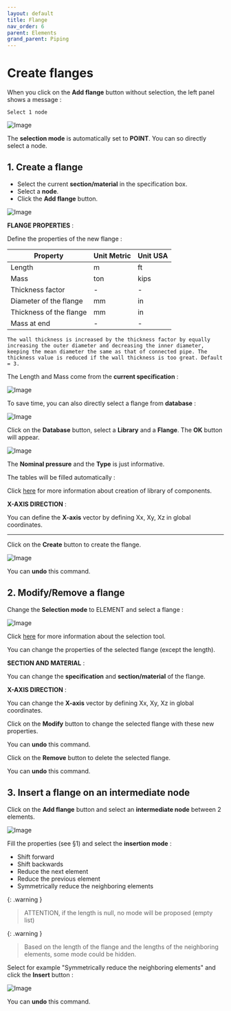 ```yaml
---
layout: default
title: Flange
nav_order: 6
parent: Elements
grand_parent: Piping
---
```


# Create flanges

When you click on the **Add flange** button without selection, the left panel shows a message :

    Select 1 node

![Image](../../Images/Flange1.jpg)

The **selection mode** is automatically set to **POINT**. You can so directly select a node.

## 1. Create a flange

- Select the current **section/material** in the specification box.
- Select a **node**.
- Click the **Add flange** button.

![Image](../../Images/Flange2.jpg)

**FLANGE PROPERTIES** :

Define the properties of the new flange :

| Property | Unit Metric | Unit USA |
| -------- | ---- | ---- |
| Length | m | ft |
| Mass | ton | kips |
| Thickness factor | - | - |
| Diameter of the flange| mm | in |
| Thickness of the flange | mm | in |
| Mass at end | - | - |

    The wall thickness is increased by the thickness factor by equally increasing the outer diameter and decreasing the inner diameter, keeping the mean diameter the same as that of connected pipe. The thickness value is reduced if the wall thickness is too great. Default = 3.

The Length and Mass come from the **current specification** :

![Image](../../Images/Flange3.jpg)

To save time, you can also directly select a flange from **database** :

![Image](../../Images/Flange4.jpg)

Click on the **Database** button, select a **Library** and a **Flange**. The **OK** button will appear.

![Image](../../Images/Flange5.jpg)

The **Nominal pressure** and the **Type** is just informative.

The tables will be filled automatically :

Click [here](https://documentation.metapiping.com/Settings/Databases/Components.html) for more information about creation of library of components.

**X-AXIS DIRECTION** :

You can define the **X-axis** vector by defining Xx, Xy, Xz in global coordinates.

---

Click on the **Create** button to create the flange.

![Image](../../Images/Flange6.jpg)

You can **undo** this command.

## 2. Modify/Remove a flange

Change the **Selection mode** to ELEMENT and select a flange :

![Image](../../Images/Flange7.jpg)

Click [here](https://documentation.metapiping.com/Design/Selection.html) for more information about the selection tool.

You can change the properties of the selected flange (except the length).

**SECTION AND MATERIAL** :

You can change the **specification** and **section/material** of the flange.

**X-AXIS DIRECTION** :

You can change the **X-axis** vector by defining Xx, Xy, Xz in global coordinates.

Click on the **Modify** button to change the selected flange with these new properties.

You can **undo** this command.

Click on the **Remove** button to delete the selected flange.

You can **undo** this command.

## 3. Insert a flange on an intermediate node

Click on the **Add flange** button and select an **intermediate node** between 2 elements.

![Image](../../Images/Flange8.jpg)

Fill the properties (see §1) and select the **insertion mode** :

- Shift forward
- Shift backwards
- Reduce the next element
- Reduce the previous element
- Symmetrically reduce the neighboring elements

{: .warning }
>ATTENTION, if the length is null, no mode will be proposed (empty list)

{: .warning }
>Based on the length of the flange and the lengths of the neighboring elements, some mode could be hidden.

Select for example "Symmetrically reduce the neighboring elements" and click the **Insert** button :

![Image](../../Images/Flange9.jpg)

You can **undo** this command.